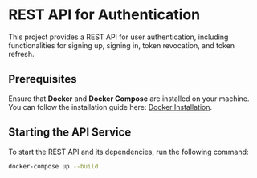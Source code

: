 # REST API for Authentication

This project provides a REST API for user authentication, including functionalities for signing up, signing in, token revocation, and token refresh.

## Prerequisites

Ensure that **Docker** and **Docker Compose** are installed on your machine. You can follow the installation guide here: [Docker Installation](https://docs.docker.com/get-docker/).

## Starting the API Service

To start the REST API and its dependencies, run the following command:

```bash
docker-compose up --build
